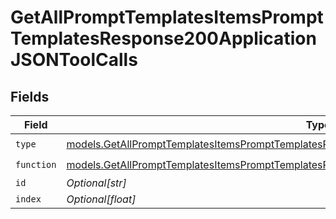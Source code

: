 # GetAllPromptTemplatesItemsPromptTemplatesResponse200ApplicationJSONToolCalls


## Fields

| Field                                                                                                                                                                                            | Type                                                                                                                                                                                             | Required                                                                                                                                                                                         | Description                                                                                                                                                                                      |
| ------------------------------------------------------------------------------------------------------------------------------------------------------------------------------------------------ | ------------------------------------------------------------------------------------------------------------------------------------------------------------------------------------------------ | ------------------------------------------------------------------------------------------------------------------------------------------------------------------------------------------------ | ------------------------------------------------------------------------------------------------------------------------------------------------------------------------------------------------ |
| `type`                                                                                                                                                                                           | [models.GetAllPromptTemplatesItemsPromptTemplatesResponse200ApplicationJSONResponseBody3Type](../models/getallprompttemplatesitemsprompttemplatesresponse200applicationjsonresponsebody3type.md) | :heavy_check_mark:                                                                                                                                                                               | N/A                                                                                                                                                                                              |
| `function`                                                                                                                                                                                       | [models.GetAllPromptTemplatesItemsPromptTemplatesResponse200ApplicationJSONFunction](../models/getallprompttemplatesitemsprompttemplatesresponse200applicationjsonfunction.md)                   | :heavy_check_mark:                                                                                                                                                                               | N/A                                                                                                                                                                                              |
| `id`                                                                                                                                                                                             | *Optional[str]*                                                                                                                                                                                  | :heavy_minus_sign:                                                                                                                                                                               | N/A                                                                                                                                                                                              |
| `index`                                                                                                                                                                                          | *Optional[float]*                                                                                                                                                                                | :heavy_minus_sign:                                                                                                                                                                               | N/A                                                                                                                                                                                              |